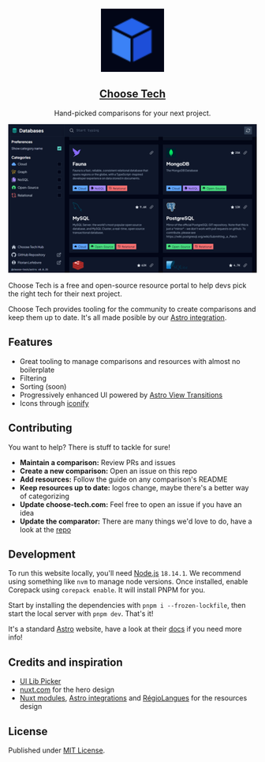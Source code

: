<p align="center">
  <img src="public/logo.svg" height="128">
  <h2 align="center"><a href="https://choose-tech.com">Choose Tech</a></h2>
  <p align="center">Hand-picked comparisons for your next project.<p>
</p>

<img src=".github/assets/databases.png" alt="Screenshot of the databases comparison">

Choose Tech is a free and open-source resource portal to help devs pick the right tech for their next project.

Choose Tech provides tooling for the community to create comparisons and keep them up to date. It's all made posible by our [Astro integration](https://github.com/choose-tech/astro-integration).

## Features

- Great tooling to manage comparisons and resources with almost no boilerplate
- Filtering
- Sorting (soon)
- Progressively enhanced UI powered by [Astro View Transitions](https://docs.astro.build/en/guides/view-transitions/)
- Icons through [iconify](https://iconify.design/)

## Contributing

You want to help? There is stuff to tackle for sure!

- **Maintain a comparison:** Review PRs and issues
- **Create a new comparison:** Open an issue on this repo
- **Add resources:** Follow the guide on any comparison's README
- **Keep resources up to date:** logos change, maybe there's a better way of categorizing
- **Update choose-tech.com:** Feel free to open an issue if you have an idea
- **Update the comparator:** There are many things we'd love to do, have a look at the [repo](https://github.com/choose-tech/astro-integration)

## Development

To run this website locally, you'll need [Node.js](https://nodejs.org/) `18.14.1`. We recommend using something like `nvm` to manage node versions. Once installed, enable Corepack using `corepack enable`. It will install PNPM for you.

Start by installing the dependencies with `pnpm i --frozen-lockfile`, then start the local server with `pnpm dev`. That's it!

It's a standard [Astro](https://astro.build/) website, have a look at their [docs](https://docs.astro.build/) if you need more info!

## Credits and inspiration

- [UI Lib Picker](https://github.com/ddahan/ui-libs)
- [nuxt.com](https://nuxt.com) for the hero design
- [Nuxt modules](https://nuxt.com/modules), [Astro integrations](https://astro.build/integrations/) and [RégioLangues](https://www.regiolangues.fr/) for the resources design

## License

Published under [MIT License](./LICENSE).
